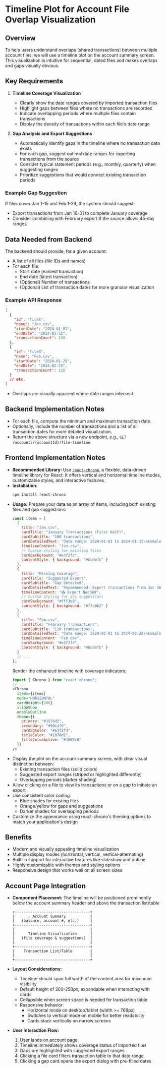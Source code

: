 # Timeline Plot for Account File Overlap Visualization

## Overview
To help users understand overlaps (shared transactions) between multiple account files, we will use a timeline plot on the account summary screen. This visualization is intuitive for sequential, dated files and makes overlaps and gaps visually obvious.

## Key Requirements
1. **Timeline Coverage Visualization**
   - Clearly show the date ranges covered by imported transaction files
   - Highlight gaps between files where no transactions are recorded
   - Indicate overlapping periods where multiple files contain transactions
   - Display the density of transactions within each file's date range

2. **Gap Analysis and Export Suggestions**
   - Automatically identify gaps in the timeline where no transaction data exists
   - For each gap, suggest optimal date ranges for exporting transactions from the source
   - Consider typical statement periods (e.g., monthly, quarterly) when suggesting ranges
   - Prioritize suggestions that would connect existing transaction periods

### Example Gap Suggestion
If files cover Jan 1-15 and Feb 1-28, the system should suggest:
- Export transactions from Jan 16-31 to complete January coverage
- Consider combining with February export if the source allows 45-day ranges

## Data Needed from Backend
The backend should provide, for a given account:
- A list of all files (file IDs and names)
- For each file:
  - Start date (earliest transaction)
  - End date (latest transaction)
  - (Optional) Number of transactions
  - (Optional) List of transaction dates for more granular visualization

### Example API Response
```json
[
  {
    "id": "fileA",
    "name": "Jan.csv",
    "startDate": "2024-01-01",
    "endDate": "2024-01-31",
    "transactionCount": 100
  },
  {
    "id": "fileB",
    "name": "Feb.csv",
    "startDate": "2024-01-25",
    "endDate": "2024-02-28",
    "transactionCount": 120
  }
  // etc.
]
```
- Overlaps are visually apparent where date ranges intersect.

## Backend Implementation Notes
- For each file, compute the minimum and maximum transaction date.
- Optionally, include the number of transactions and a list of all transaction dates for more detailed visualization.
- Return the above structure via a new endpoint, e.g., `GET /accounts/{accountId}/file-timeline`.

## Frontend Implementation Notes
- **Recommended Library:** Use [`react-chrono`](https://www.npmjs.com/package/react-chrono), a flexible, data-driven timeline library for React. It offers vertical and horizontal timeline modes, customizable styles, and interactive features.
- **Installation:**
  ```bash
  npm install react-chrono
  ```
- **Usage:**
  Prepare your data as an array of items, including both existing files and gap suggestions:
  ```js
  const items = [
    {
      title: "Jan.csv",
      cardTitle: "January Transactions (First Half)",
      cardSubtitle: "100 transactions",
      cardDetailedText: "Date range: 2024-01-01 to 2024-01-15\nComplete coverage for early January",
      timelineContent: "Jan.csv",
      // Custom styling for existing files
      cardBackground: "#e3f2fd",
      contentStyle: { background: "#bbdefb" }
    },
    {
      title: "Missing Coverage",
      cardTitle: "Suggested Export",
      cardSubtitle: "Gap Detected",
      cardDetailedText: "Recommended: Export transactions from Jan 16-31 to complete January coverage",
      timelineContent: "📥 Export Needed",
      // Custom styling for gap suggestions
      cardBackground: "#fff3e0",
      contentStyle: { background: "#ffe0b2" }
    },
    {
      title: "Feb.csv",
      cardTitle: "February Transactions",
      cardSubtitle: "120 transactions",
      cardDetailedText: "Date range: 2024-02-01 to 2024-02-28\nComplete coverage for February",
      timelineContent: "Feb.csv",
      cardBackground: "#e3f2fd",
      contentStyle: { background: "#bbdefb" }
    }
    // ...
  ];
  ```
  Render the enhanced timeline with coverage indicators:
  ```jsx
  import { Chrono } from "react-chrono";
  // ...
  <Chrono 
    items={items}
    mode="HORIZONTAL"
    cardHeight={200}
    slideShow
    enableOutline
    theme={{
      primary: "#1976d2",
      secondary: "#90caf9",
      cardBgColor: "#e3f2fd",
      titleColor: "#1976d2",
      titleColorActive: "#1565c0"
    }}
  />
  ```
- Display the plot on the account summary screen, with clear visual distinction between:
  - Existing transaction files (solid colors)
  - Suggested export ranges (striped or highlighted differently)
  - Overlapping periods (darker shading)
- Allow clicking on a file to view its transactions or on a gap to initiate an export
- Use consistent color coding:
  - Blue shades for existing files
  - Orange/yellow for gaps and suggestions
  - Darker shades for overlapping periods
- Customize the appearance using react-chrono's theming options to match your application's design

## Benefits
- Modern and visually appealing timeline visualization
- Multiple display modes (horizontal, vertical, vertical-alternating)
- Built-in support for interactive features like slideshow and outline
- Highly customizable with themes and styling options
- Responsive design that works well on all screen sizes

## Account Page Integration
- **Component Placement:** The timeline will be positioned prominently below the account summary header and above the transaction list/table
  ```
  +----------------------------------+
  |        Account Summary           |
  |   (balance, account #, etc.)     |
  +----------------------------------+
  |                                  |
  |      Timeline Visualization      |
  |   (file coverage & suggestions)  |
  |                                  |
  +----------------------------------+
  |    Transaction List/Table        |
  |                                  |
  +----------------------------------+
  ```

- **Layout Considerations:**
  - Timeline should span full width of the content area for maximum visibility
  - Default height of 200-250px, expandable when interacting with cards
  - Collapsible when screen space is needed for transaction table
  - Responsive behavior:
    - Horizontal mode on desktop/tablet (width >= 768px)
    - Switches to vertical mode on mobile for better readability
    - Cards stack vertically on narrow screens

- **User Interaction Flow:**
  1. User lands on account page
  2. Timeline immediately shows coverage status of imported files
  3. Gaps are highlighted with suggested export ranges
  4. Clicking a file card filters transaction table to that date range
  5. Clicking a gap card opens the export dialog with pre-filled dates
